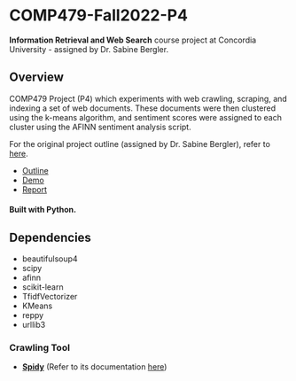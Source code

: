 # COMP479-Fall2022-P4

**Information Retrieval and Web Search** course project at Concordia University - assigned by Dr. Sabine Bergler.

## Overview

COMP479 Project (P4) which experiments with web crawling, scraping, and indexing a set of web documents. These documents were then clustered using the k-means algorithm, and sentiment scores were assigned to each cluster using the AFINN sentiment analysis script.

For the original project outline (assigned by Dr. Sabine Bergler), refer to [here](/p4.pdf).

- [Outline](/p4.pdf)
- [Demo](/deliverables/demo.pdf)
- [Report](/deliverables/report.pdf)

#### Built with **Python**.

## Dependencies

- beautifulsoup4
- scipy
- afinn
- scikit-learn
- TfidfVectorizer
- KMeans
- reppy
- urllib3

### Crawling Tool

- [**Spidy**](https://github.com/rivermont/spidy) (Refer to its documentation [here](/project/spider-docs))
